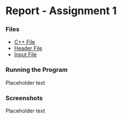 # Report - Assignment 1

### Files
* [C++ File](assignment_1.cpp)
* [Header File](assignment_1.h)
* [Input File](A1input.txt)

### Running the Program
Placeholder text

### Screenshots
Placeholder text